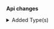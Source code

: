 **Api changes**

<details>
<summary>Added Type(s)</summary>

- added type `MyCartSetDirectDiscountsAction`
</details>

